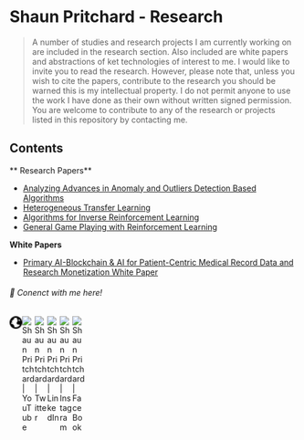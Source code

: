 # Shaun Pritchard  - Research

>  A number of studies and research projects I am currently working on are included in the research section. Also included are white papers and abstractions of ket technologies of interest to me. I would like to invite you to read the research. However, please note that, unless you wish to cite the papers, contribute to the research you should be warned this is my intellectual property. I do not permit anyone to use the work I have done as their own without written signed permission. You are welcome to contribute to any of the research or projects listed in this repository by contacting me.
## Contents

** Research Papers**
 * [Analyzing Advances in Anomaly and Outliers Detection Based Algorithms](https://github.com/shaungt1/Shaun-Pritchard-Portfolio/blob/ba14975c8925c93d420bf3c6065b4da75ddf6f57/Reserach/A%20Comparative%20Analysis%20of%20Outlier%20and%20State-Of-The-Art%20Anomaly%20Detection%20Algorithms.pdf)
 * [Heterogeneous Transfer Learning](https://github.com/shaungt1/Shaun-Pritchard-Portfolio/blob/master/Reserach/A_Survey_on_Heterogeneous_Transfer_Learning_Pritchard%20(1).pdf)
 * [Algorithms for Inverse Reinforcement Learning](https://github.com/shaungt1/Shaun-Pritchard-Portfolio/blob/master/Reserach/ShaunPritchard_Survey_of_Algorithms_for_Inverse_%20Reinforcement_Learning.pdf)
 * [General Game Playing with Reinforcement Learning](https://github.com/shaungt1/Shaun-Pritchard-Portfolio/blob/master/Reserach/sp-fau-ggprl-2021.pdf)

**White Papers**
* [Primary AI-Blockchain & AI for Patient-Centric Medical Record Data and Research Monetization White Paper](https://github.com/shaungt1/Shaun-Pritchard-Portfolio/blob/master/Reserach/Primary%20AI-Blockchain%20&%20AI%20for%20Patient-Centric%20Medical%20Record%20Data%20and%20Research%20Monetization%20White%20Paper_v1.pdf)

 ###### 📢 Conenct with me here!

[<img align="left" alt="" width="22px" src="https://raw.githubusercontent.com/iconic/open-iconic/master/svg/globe.svg" />][website]
[<img align="left" alt="Shaun Pritchard | YouTube" width="22px" src="https://cdn.jsdelivr.net/npm/simple-icons@v3/icons/youtube.svg" />][youtube]
[<img align="left" alt=" Shaun Pritchard | Twitter" width="22px" src="https://cdn.jsdelivr.net/npm/simple-icons@v3/icons/twitter.svg" />][twitter]
[<img align="left" alt="Shaun Pritchard | LinkedIn" width="22px" src="https://cdn.jsdelivr.net/npm/simple-icons@v3/icons/linkedin.svg" />][linkedin]
[<img align="left" alt="Shaun Pritchard | Instagram" width="22px" src="https://cdn.jsdelivr.net/npm/simple-icons@v3/icons/instagram.svg" />][instagram]
[<img align="left" alt="Shaun Pritchard | FaceBook" width="22px" src="https://cdn.jsdelivr.net/npm/simple-icons@v3/icons/facebook.svg" />][facebook]


<!-- dictonaries-->
[website]: https://shaunpritchard.org
[twitter]: https://twitter.com/ShaunPx1
[youtube]: https://www.youtube.com/channel/shaunpx1/
[instagram]: https://www.instagram.com/ShaunPx1/
[linkedin]: https://www.linkedin.com/in/shaun-pritchard/
[facebook]: https://www.facebook.com/shaunPX1
